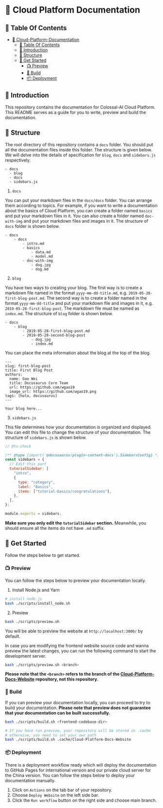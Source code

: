 # 📖 Cloud Platform Documentation

## 📌 Table Of Contents

- [📖 Cloud-Platform-Documentation](#📖-cloud-platform-documentation)
  - [📌 Table Of Contents](#📌-table-of-contents)
  - [🚩 Introduction](#🚩-introduction)
  - [🔗 Structure](#🔗-structure)
  - [🚀 Get Started](#🚀-get-started)
    - [📺 Preview](#📺-preview)
    - [🔨 Build](#🔨-build)
    - [📦 Deployment](#📦-deployment)

## 🚩 Introduction

This repository contains the documentation for Colossal-AI Cloud Platform. This README serves as a guide for you to write, preview and build the documentation.

## 🔗 Structure

The root directory of this repository contains a `docs` folder. You should put all the documentation files inside this folder. The structure is given below. We will delve into the details of specification for `blog`, `docs` and `sidebars.js` respectively.

```text
- docs
  - blog
  - docs
  - sidebars.js
```

1. `docs`

You can put your markdown files in the `docs/docs` folder. You can arrange them according to topics. For example, if you want to write a documentation about the basics of Cloud Platform, you can create a folder named `basics` and put your markdown files in it. You can also create a folder named `doc-with-img` and put your markdown files and images in it. The structure of `docs` folder is shown below.

```text
- docs
    - docs
        - intro.md
        - basics
            - data.md
            - model.md
        - doc-with-img
            - dog.jpg
            - dog.md
```

2. `blog`

You have two ways to creating your blog. The first way is to create a markdown file named in the format `yyyy-mm-dd-title.md`, e.g. `2019-05-28-first-blog-post.md`. The second way is to create a folder named in the format `yyyy-mm-dd-title` and put your markdown file and images in it, e.g. `2019-05-28-first-blog-post`. The markdown file must be named as `index.md`. The structure of `blog` folder is shown below.

```text
- docs
    - blog
        - 2019-05-28-first-blog-post.md
        - 2019-05-28-second-blog-post
            - dog.jpg
            - index.md
```

You can place the meta information about the blog at the top of the blog.

```
---
slug: first-blog-post
title: First Blog Post
authors:
  name: Gao Wei
  title: Docusaurus Core Team
  url: https://github.com/wgao19
  image_url: https://github.com/wgao19.png
tags: [hola, docusaurus]
---

Your blog here...
```

3. `sidebars.js`

This file determines how your documentation is organized and displayed. You can edit this file to change the structure of your documentation. The structure of `sidebars.js` is shown below.

```javascript
// @ts-check

/** @type {import('@docusaurus/plugin-content-docs').SidebarsConfig} */
const sidebars = {
  // Edit this part
  tutorialSidebar: [
    "intro",
    {
      type: "category",
      label: "Basics",
      items: ["tutorial-basics/congratulations"],
    },
  ],
};

module.exports = sidebars;
```

**Make sure you only edit the `tutorialSidebar` section.** Meanwhile, you should ensure all the items do not have `.md` suffix.

## 🚀 Get Started

Follow the steps below to get started.

### 📺 Preview

You can follow the steps below to preview your documentation locally.

1. Install Node.js and Yarn

```bash
# install node.js
bash ./scripts/install_node.sh
```

2. Preview

```bash
bash ./scripts/preview.sh
```

You will be able to preview the website at `http://localhost:3000/` by default.

In case you are modifying the frontend website source code and wanna preview the latest changes, you can run the following command to start the development server.

```bash
bash ./scripts/preview.sh <branch>
```

**Please note that the `<branch>` refers to the branch of the [Cloud-Platform-Docs-Website](https://github.com/hpcaitech/Cloud-Platform-Docs-Website) repository, not this repository.**

### 🔨 Build

If you can preview your documentation locally, you can proceed to try to build your documentation. **Please note that preview does not guarantee that your documentation can be built successfully.**

```bash
bash ./scripts/build.sh <frontend-codebase-dir>

# If you have run preview, your repository will be stored in .cache
# otherwise, you need to set your own path
bash ./scripts/build.sh .cache/Cloud-Platform-Docs-Website
```

### 📦 Deployment

There is a deployment workflow ready which will deploy the documentation to GitHub Pages for international version and our private cloud server for the China version. You can follow the steps below to deploy your documentation manually.

1. Click on `Actions` on the tab bar of your repository.
2. Choose `Deploy Website` on the left side bar.
3. Click the `Run workflow` button on the right side and choose main branch.
